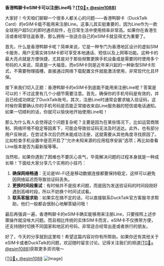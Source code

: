 **香港鸭聊卡eSIM卡可以注册Line吗？[[TG💪+ @esim1088](https://t.me/s/esim1088)]**

大家好！今天咱们聊聊一个很多人都关心的问题——香港鸭聊卡（DuckTalk Card）的eSIM卡能不能用来注册Line。这事儿其实挺重要的，因为Line作为一款全球用户超5亿的即时通讯软件，在日常生活中使用频率非常高。如果你在香港生活或者经常往返香港，那么拥有一张适合自己的eSIM卡就显得尤为重要了。

首先，什么是香港鸭聊卡呢？简单来说，它是一种专门为香港地区设计的虚拟SIM卡服务，用户无需实体SIM卡即可享受本地通话、短信以及上网等功能。这种卡的最大亮点就是方便快捷，尤其是对于那些频繁更换手机设备或是需要同时使用多个号码的人来说，简直是一大福音。而eSIM卡则是近年来兴起的一种新型SIM卡形式，不需要物理插槽，直接通过网络下载配置文件就能激活使用，非常现代化且环保。

接下来我们切入正题：香港鸭聊卡的eSIM卡到底能不能用来注册Line呢？答案是可以的！不过这里有几个小细节需要注意。首先，确保你的手机号码是有效的，并且已经成功绑定了DuckTalk账号。其次，注册Line时通常会要求输入验证码，这时候你需要确认你的手机号码是否能正常接收来自Line服务器的短信或电话通知。如果一切顺利的话，你就可以愉快地开始使用Line啦！

那么为什么有人会觉得这个问题复杂呢？主要是因为在某些情况下，比如运营商限制、网络环境不稳定等因素下，可能会导致验证码无法及时送达。此外，也有部分用户反映说，在尝试多次后仍然未能成功注册，这就需要从其他角度寻找原因了。比如检查手机设置中是否开启了“允许未知来源的应用程序安装”选项；再比如查看Line版本是否为最新版等等。

当然啦，如果你遇到了困难也不要灰心丧气，毕竟解决问题的过程本身就是一种成长嘛！下面给大家分享几个实用的小技巧：

1. **确保网络畅通**：无论是Wi-Fi还是移动数据连接都要保持稳定，这样可以避免因网络延迟而导致验证码丢失。
2. **更换时间段重试**：有时候并不是技术问题，而是因为发送验证码的时间段刚好遇到高峰时段，所以不妨换个时间试试看。
3. **联系客服求助**：如果实在搞不定的话，可以直接联系DuckTalk官方客服寻求帮助，他们一般都会很耐心地解答疑问哦！

最后再强调一遍，香港鸭聊卡的eSIM卡确实能够用来注册Line，只要按照上述步骤操作就没啥大问题。而且相比传统的实体SIM卡而言，eSIM卡不仅携带方便，还支持随时切换不同国家和地区的号码，非常适合经常出差或者旅行的朋友。

好了，今天的分享就到这里啦！希望这篇内容对你有所帮助。如果你还有其他关于eSIM卡或者DuckTalk的问题，欢迎随时留言讨论。记得关注我们的频道[[TG💪+ @esim1088](https://t.me/s/esim1088)]获取更多资讯哦～

[[TG💪+ @esim1088](https://t.me/s/esim1088) ![Image](https://i.postimg.cc/4NQfJmqS/Snipaste-2025-05-13-00-14-12.png)]